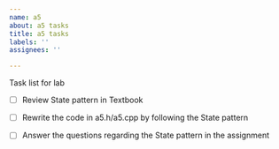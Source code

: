 ```yaml
---
name: a5
about: a5 tasks
title: a5 tasks
labels: ''
assignees: ''

---
```


Task list for lab

- [ ] Review State pattern in Textbook
- [ ] Rewrite the code in a5.h/a5.cpp by following the State pattern
- [ ] Answer the questions regarding the State pattern in the assignment


